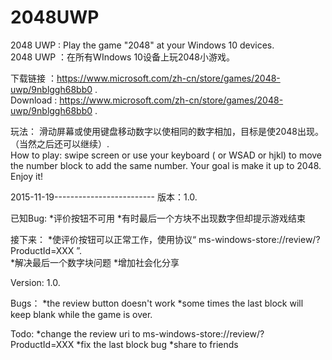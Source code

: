 # 2048UWP
2048 UWP : Play the game "2048" at your Windows 10 devices.  
2048 UWP ：在所有WIndows 10设备上玩2048小游戏。  

下载链接 ：https://www.microsoft.com/zh-cn/store/games/2048-uwp/9nblggh68bb0 .  
Download : https://www.microsoft.com/zh-cn/store/games/2048-uwp/9nblggh68bb0 .  

玩法：
滑动屏幕或使用键盘移动数字以使相同的数字相加，目标是使2048出现。（当然之后还可以继续）.  
How to play:
swipe screen or use your keyboard (<LEFT><RIGHT><UP><DOWN> or WSAD or hjkl) to move the number block to add the same number.  Your goal is make it up to 2048.  Enjoy it!  

2015-11-19-------------------------
版本：1.0.  

已知Bug:
*评价按钮不可用
*有时最后一个方块不出现数字但却提示游戏结束

接下来：
*使评价按钮可以正常工作，使用协议“ ms-windows-store://review/?ProductId=XXX ”.  
*解决最后一个数字块问题
*增加社会化分享

Version: 1.0.  

Bugs：
*the review button doesn't work
*some times the last block will keep blank while the game is over.  

Todo:
*change the review uri to ms-windows-store://review/?ProductId=XXX
*fix the last block bug
*share to friends
